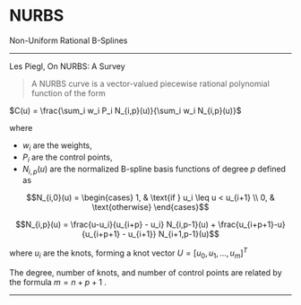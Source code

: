 # NURBS

Non-Uniform Rational B-Splines


---

Les Piegl, On NURBS: A Survey

> A NURBS curve is a vector-valued piecewise rational polynomial function of the form

$C(u) = \frac{\sum_i w_i P_i N_{i,p}(u)}{\sum_i w_i N_{i,p}(u)}$

where 
* $w_i$ are the weights,
* $P_i$ are the control points,
* $N_{i,p}(u)$ are the normalized B-spline basis functions of degree $p$ defined as

$$N_{i,0}(u) = \begin{cases}
    1, & \text{if } u_i \leq u < u_{i+1} \\
    0, & \text{otherwise}
\end{cases}$$

$$N_{i,p}(u) = \frac{u-u_i}{u_{i+p} - u_i} N_{i,p-1}(u) + \frac{u_{i+p+1}-u}{u_{i+p+1} - u_{i+1}} N_{i+1,p-1}(u)$$

where $u_i$ are the knots, forming a knot vector $U = [ u_0, u_1, \ldots, u_m ]^T$

The degree, number of knots, and number of control points are related by the formula $m = n + p + 1$ .

---
